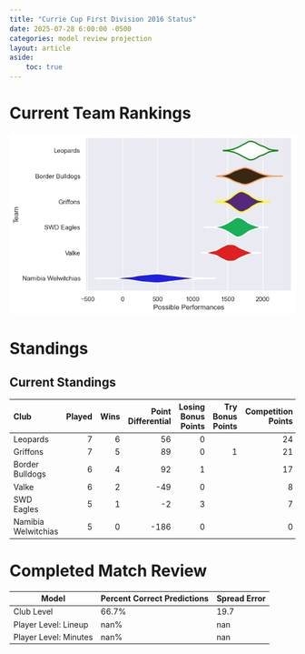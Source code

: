 ```yaml
---  
title: "Currie Cup First Division 2016 Status"  
date: 2025-07-28 6:00:00 -0500  
categories: model review projection  
layout: article  
aside:  
    toc: true  
---
```

# Current Team Rankings


![Club Rankings](plots/rankings_Currie_Cup_First_Division_2016.png)
# Standings

## Current Standings


| Club                |   Played |   Wins |   Point Differential |   Losing Bonus Points |   Try Bonus Points |   Competition Points |
|:--------------------|---------:|-------:|---------------------:|----------------------:|-------------------:|---------------------:|
| Leopards            |        7 |      6 |                   56 |                     0 |                    |                   24 |
| Griffons            |        7 |      5 |                   89 |                     0 |                  1 |                   21 |
| Border Bulldogs     |        6 |      4 |                   92 |                     1 |                    |                   17 |
| Valke               |        6 |      2 |                  -49 |                     0 |                    |                    8 |
| SWD Eagles          |        5 |      1 |                   -2 |                     3 |                    |                    7 |
| Namibia Welwitchias |        5 |      0 |                 -186 |                     0 |                    |                    0 |



# Completed Match Review


| Model | Percent Correct Predictions | Spread Error |
| ------ | ------ | ------ |
| Club Level | 66.7% | 19.7 |
| Player Level: Lineup | nan% | nan |
| Player Level: Minutes | nan% | nan |

